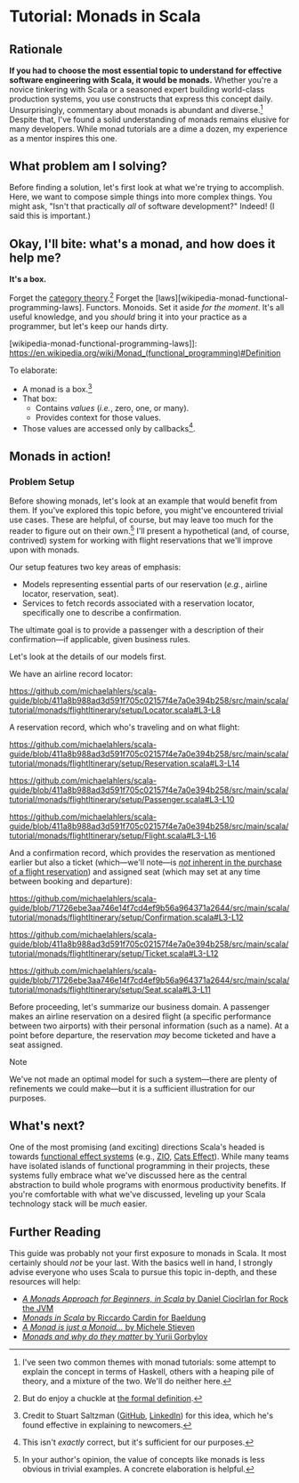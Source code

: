 # Tutorial: Monads in Scala

## Rationale

**If you had to choose the most essential topic to understand for effective software engineering with Scala, it would be monads.** Whether you're a novice tinkering with Scala or a seasoned expert building world-class production systems, you use constructs that express this concept daily. Unsurprisingly, commentary about monads is abundant and diverse.[^1] Despite that, I've found a solid understanding of monads remains elusive for many developers. While monad tutorials are a dime a dozen, my experience as a mentor inspires this one.

[^1]: I've seen two common themes with monad tutorials: some attempt to explain the concept in terms of Haskell, others with a heaping pile of theory, and a mixture of the two. We'll do neither here.

## What problem am I solving?

Before finding a solution, let's first look at what we're trying to accomplish. Here, we want to compose simple things into more complex things. You might ask, "Isn't that practically _all_ of software development?" Indeed! (I said this is important.)

## Okay, I'll bite: what's a monad, and how does it help me?

**It's a box.**

Forget the [category theory][wikipedia-monad-category-theory].[^2] Forget the [laws][wikipedia-monad-functional-programming-laws]. Functors. Monoids. Set it aside _for the moment_. It's all useful knowledge, and you _should_ bring it into your practice as a programmer, but let's keep our hands dirty.

[^2]: But do enjoy a chuckle at [the formal definition][medium-felix-kuhl-monad-monoid-endofunctor].

[medium-felix-kuhl-monad-monoid-endofunctor]: https://medium.com/@felix.kuehl/a-monad-is-just-a-monoid-in-the-category-of-endofunctors-lets-actually-unravel-this-f5d4b7dbe5d6
[wikipedia-monad-category-theory]: https://en.wikipedia.org/wiki/Monad_(category_theory)
[wikipedia-monad-functional-programming-laws]]: https://en.wikipedia.org/wiki/Monad_(functional_programming)#Definition

To elaborate:

- A monad is a box.[^3]
- That box:
  - Contains _values_ (_i.e._, zero, one, or many).
  - Provides context for those values.
- Those values are accessed only by callbacks[^4].

[^3]: Credit to Stuart Saltzman ([GitHub][github-stuart-saltzman], [LinkedIn][linkedin-stuart-saltzman]) for this idea, which he's found effective in explaining to newcomers.
[^4]: This isn't _exactly_ correct, but it's sufficient for our purposes.

[github-stuart-saltzman]: https://github.com/stuartsaltzman
[linkedin-stuart-saltzman]: https://linkedin.com/in/stuartsaltzman/

## Monads in action!

### Problem Setup

Before showing monads, let's look at an example that would benefit from them. If you've explored this topic before, you might've encountered trivial use cases. These are helpful, of course, but may leave too much for the reader to figure out on their own.[^5] I'll present a hypothetical (and, of course, contrived) system for working with flight reservations that we'll improve upon with monads.

[^5]: In your author's opinion, the value of concepts like monads is less obvious in trivial examples. A concrete elaboration is helpful.

Our setup features two key areas of emphasis:

- Models representing essential parts of our reservation (_e.g._, airline locator, reservation, seat).
- Services to fetch records associated with a reservation locator, specifically one to describe a confirmation.

The ultimate goal is to provide a passenger with a description of their confirmation—if applicable, given business rules.

Let's look at the details of our models first.

We have an airline record locator:

https://github.com/michaelahlers/scala-guide/blob/411a8b988ad3d591f705c02157f4e7a0e394b258/src/main/scala/tutorial/monads/flightItinerary/setup/Locator.scala#L3-L8

A reservation record, which who's traveling and on what flight:

https://github.com/michaelahlers/scala-guide/blob/411a8b988ad3d591f705c02157f4e7a0e394b258/src/main/scala/tutorial/monads/flightItinerary/setup/Reservation.scala#L3-L14

https://github.com/michaelahlers/scala-guide/blob/411a8b988ad3d591f705c02157f4e7a0e394b258/src/main/scala/tutorial/monads/flightItinerary/setup/Passenger.scala#L3-L10

https://github.com/michaelahlers/scala-guide/blob/411a8b988ad3d591f705c02157f4e7a0e394b258/src/main/scala/tutorial/monads/flightItinerary/setup/Flight.scala#L3-L16

And a confirmation record, which provides the reservation as mentioned earlier but also a ticket (which—we'll note—is [_not_ inherent in the purchase of a flight reservation][lifehacker-make-sure-your-flight-reservation-is-ticketed]) and assigned seat (which may set at any time between booking and departure):

[lifehacker-make-sure-your-flight-reservation-is-ticketed]: https://lifehacker.com/make-sure-your-flight-reservation-is-ticketed-before-yo-1836791737

https://github.com/michaelahlers/scala-guide/blob/71726ebe3aa746e14f7cd4ef9b56a964371a2644/src/main/scala/tutorial/monads/flightItinerary/setup/Confirmation.scala#L3-L12

https://github.com/michaelahlers/scala-guide/blob/411a8b988ad3d591f705c02157f4e7a0e394b258/src/main/scala/tutorial/monads/flightItinerary/setup/Ticket.scala#L3-L12

https://github.com/michaelahlers/scala-guide/blob/71726ebe3aa746e14f7cd4ef9b56a964371a2644/src/main/scala/tutorial/monads/flightItinerary/setup/Seat.scala#L3-L11

Before proceeding, let's summarize our business domain. A passenger makes an airline reservation on a desired flight (a specific performance between two airports) with their personal information (such as a name). At a point before departure, the reservation _may_ become ticketed and have a seat assigned.

> [!NOTE]  
> We've not made an optimal model for such a system—there are plenty of refinements we could make—but it is a sufficient illustration for our purposes.

## What's next?

One of the most promising (and exciting) directions Scala's headed is towards [functional effect systems][medium-wix-engineering-demystifying-functional-effect-systems] (e.g., [ZIO][zio], [Cats Effect][typelevel-cats-effect]). While many teams have isolated islands of functional programming in their projects, these systems fully embrace what we've discussed here as the central abstraction to build whole programs with enormous productivity benefits. If you're comfortable with what we've discussed, leveling up your Scala technology stack will be _much_ easier.

[zio]: https://zio.dev
[typelevel-cats-effect]: https://typelevel.org/cats-effect/
[medium-wix-engineering-demystifying-functional-effect-systems]: https://medium.com/wix-engineering/demystifying-functional-effect-systems-in-scala-14419039a423

## Further Reading

This guide was probably not your first exposure to monads in Scala. It most certainly should _not_ be your last. With the basics well in hand, I strongly advise everyone who uses Scala to pursue this topic in-depth, and these resources will help:

- [_A Monads Approach for Beginners, in Scala_ by Daniel Ciocîrlan for Rock the JVM][rockthejvm-monads]
- [_Monads in Scala_ by Riccardo Cardin for Baeldung][baeldung-scala-monads]
- [_A Monad is just a Monoid…_ by Michele Stieven][medium-michele-stieven-monad-is-monoid]
- [_Monads and why do they matter_ by Yurii Gorbylov][medium-yurii-gorbylov-moands-and-why-they-matter]

[rockthejvm-monads]: https://blog.rockthejvm.com/monads/
[baeldung-scala-monads]: https://www.baeldung.com/scala/monads
[medium-michele-stieven-monad-is-monoid]: https://michelestieven.medium.com/a-monad-is-just-a-monoid-a02bd2524f66
[medium-yurii-gorbylov-moands-and-why-they-matter]: https://medium.com/@yuriigorbylov/monads-and-why-do-they-matter-9a285862e8b4
